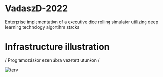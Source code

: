 # VadaszD-2022
Enterprise implementation of a executive dice rolling simulator utilizing deep learning technology algortihm stacks

# Infrastructure illustration
/ Programozáskor ezen ábra vezetett utunkon /

![terv](https://user-images.githubusercontent.com/51777983/162534968-24c6b34f-0815-4ab3-9705-7f17264f5469.png)
